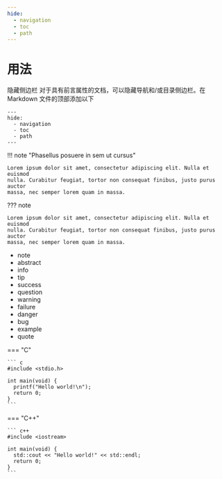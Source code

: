 ```yaml
---
hide:
  - navigation
  - toc
  - path
---
```


# 用法
隐藏侧边栏
对于具有前言属性的文档，可以隐藏导航和/或目录侧边栏。在 Markdown 文件的顶部添加以下
```
---
hide:
  - navigation
  - toc
  - path
---
```



!!! note "Phasellus posuere in sem ut cursus"

    Lorem ipsum dolor sit amet, consectetur adipiscing elit. Nulla et euismod
    nulla. Curabitur feugiat, tortor non consequat finibus, justo purus auctor
    massa, nec semper lorem quam in massa.

??? note

    Lorem ipsum dolor sit amet, consectetur adipiscing elit. Nulla et euismod
    nulla. Curabitur feugiat, tortor non consequat finibus, justo purus auctor
    massa, nec semper lorem quam in massa.


- note
- abstract
- info
- tip
- success
- question
- warning
- failure
- danger
- bug
- example
- quote

=== "C"

    ``` c
    #include <stdio.h>

    int main(void) {
      printf("Hello world!\n");
      return 0;
    }
    ```

=== "C++"

    ``` c++
    #include <iostream>

    int main(void) {
      std::cout << "Hello world!" << std::endl;
      return 0;
    }
    ```

